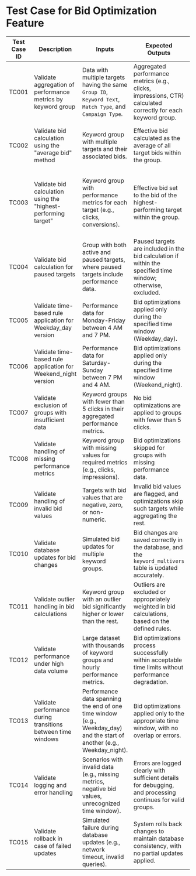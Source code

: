 # Test Case for Bid Optimization Feature

| **Test Case ID** | **Description** | **Inputs** | **Expected Outputs** | **Notes** |
| ---------------- | --------------- | ---------- | -------------------- | --------- |
| TC001             | Validate aggregation of performance metrics by keyword group   | Data with multiple targets having the same `Group ID`, `Keyword Text`, `Match Type`, and `Campaign Type`.                                                                | Aggregated performance metrics (e.g., clicks, impressions, CTR) calculated correctly for each keyword group.                                                         | Ensure data includes targets with overlapping and unique group IDs.                                     |
| TC002             | Validate bid calculation using the "average bid" method        | Keyword group with multiple targets and their associated bids.                                                                                                          | Effective bid calculated as the average of all target bids within the group.                                                                                         | Test with varied bid amounts (e.g., $1.50, $2.00, $3.00).                                              |
| TC003             | Validate bid calculation using the "highest-performing target" | Keyword group with performance metrics for each target (e.g., clicks, conversions).                                                                                     | Effective bid set to the bid of the highest-performing target within the group.                                                                                       | Define "highest-performing" based on clear metrics (e.g., highest CTR or conversion rate).              |
| TC004             | Validate bid calculation for paused targets                    | Group with both active and paused targets, where paused targets include performance data.                                                                               | Paused targets are included in the bid calculation if within the specified time window; otherwise, excluded.                                                          | Assume paused targets with no recent performance are excluded.                                          |
| TC005             | Validate time-based rule application for Weekday_day version   | Performance data for Monday-Friday between 4 AM and 7 PM.                                                                                                               | Bid optimizations applied only during the specified time window (Weekday_day).                                                                                       | Ensure performance data outside this window is ignored.                                                |
| TC006             | Validate time-based rule application for Weekend_night version | Performance data for Saturday-Sunday between 7 PM and 4 AM.                                                                                                             | Bid optimizations applied only during the specified time window (Weekend_night).                                                                                      | Include data spanning transitions between time windows.                                                |
| TC007             | Validate exclusion of groups with insufficient data            | Keyword groups with fewer than 5 clicks in their aggregated performance metrics.                                                                                        | No bid optimizations are applied to groups with fewer than 5 clicks.                                                                                                  | Include groups with exactly 4 and 5 clicks for boundary testing.                                       |
| TC008             | Validate handling of missing performance metrics               | Keyword group with missing values for required metrics (e.g., clicks, impressions).                                                                                     | Bid optimizations skipped for groups with missing performance data.                                                                                                   | Ensure clear error messages or logs are generated for missing data.                                    |
| TC009             | Validate handling of invalid bid values                        | Targets with bid values that are negative, zero, or non-numeric.                                                                                                        | Invalid bid values are flagged, and optimizations skip such targets while aggregating the rest.                                                                       | Include error handling mechanisms in the test.                                                          |
| TC010             | Validate database updates for bid changes                      | Simulated bid updates for multiple keyword groups.                                                                                                                      | Bid changes are saved correctly in the database, and the `keyword_multivers` table is updated accurately.                                                             | Verify logs or database change history for accuracy.                                                   |
| TC011             | Validate outlier handling in bid calculations                  | Keyword group with an outlier bid significantly higher or lower than the rest.                                                                                          | Outliers are excluded or appropriately weighted in bid calculations, based on the defined rules.                                                                      | Test with a range of thresholds for defining outliers.                                                  |
| TC012             | Validate performance under high data volume                    | Large dataset with thousands of keyword groups and hourly performance metrics.                                                                                          | Bid optimizations process successfully within acceptable time limits without performance degradation.                                                                 | Conduct stress tests and measure system performance.                                                   |
| TC013             | Validate performance during transitions between time windows   | Performance data spanning the end of one time window (e.g., Weekday_day) and the start of another (e.g., Weekday_night).                                                 | Bid optimizations applied only to the appropriate time window, with no overlap or errors.                                                                             | Ensure time transitions are handled seamlessly.                                                        |
| TC014             | Validate logging and error handling                            | Scenarios with invalid data (e.g., missing metrics, negative bid values, unrecognized time window).                                                                     | Errors are logged clearly with sufficient details for debugging, and processing continues for valid groups.                                                           | Verify logs for completeness and clarity.                                                              |
| TC015             | Validate rollback in case of failed updates                    | Simulated failure during database updates (e.g., network timeout, invalid queries).                                                                                     | System rolls back changes to maintain database consistency, with no partial updates applied.                                                                          | Ensure transactional integrity in database operations.                                                  |

